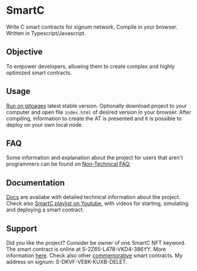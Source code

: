 # SmartC
Write C smart contracts for signum network. Compile in your browser. Written in Typescript/Javascript.

## Objective
To empower developers, allowing them to create complex and highly optimized smart contracts.

## Usage
[Run on gitpages](https://deleterium.github.io/SmartC/v0.2/index.html) latest stable version. Optionally download project to your computer and open file `index.html` of desired version in your browser. After compiling, information to create the AT is presented and it is possible to deploy on your own local node.

## FAQ
Some information and explanation about the project for users that aren't programmers can be found on [Non-Technical FAQ](https://deleterium.github.io/SmartC/docs/Non-Technical-FAQ);

## Documentation
[Docs](https://deleterium.github.io/SmartC/docs/) are availabe with detailed technical information about the project. Check also [SmartC playlist on Youtube](https://www.youtube.com/playlist?list=PLyu0NNtb1eg3Gcg2JCrOle8MjtuFPb-Gi), with videos for starting, simulating and deploying a smart contract.

## Support
Did you like the project? Consider be owner of one SmartC NFT keyword. The smart contract is online at S-2Z65-L478-VKD4-386YY. More information [here](https://deleterium.info/NFT/). Check also other [commemorative](./commemorative/) smart contracts. My address on signum: S-DKVF-VE8K-KUXB-DELET.
